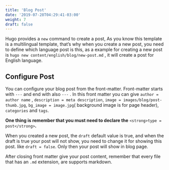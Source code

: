 ```yaml
---
title: 'Blog Post'
date: '2019-07-28T04:29:41-03:00'
weight: 7
draft: false
---
```

Hugo provides a `new` command to create a post, As you know this template is a multilingual template, that’s why when you create a new post, you need to define which language post is this, as a example for creating a new post is `hugo new content/english/blog/new-post.md` , it will create a post for English language.

Configure Post
--------------

You can configure your blog post from the front-matter. Front-matter starts with `---` and end with also `---` . In this front matter you can give `author = author name` , `description = meta description`, `image = images/blog/post-thumb.jpg`, `bg_image = image.jpg`( background image is for page header), `categories` and `tags`.

**One thing is remember that you must need to declare the** `<strong>type = post</strong>`**.**

When you created a new post, the `draft` default value is true, and when the draft is true your post will not show, you need to change it for showing this post. like `draft = false`. Only then your post will show in blog page.

After closing front matter give your post content, remember that every file that has an `.md` extension, are supports markdown.